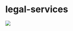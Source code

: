 # legal-services
![](https://user-images.githubusercontent.com/60675617/77834907-680e0a00-7159-11ea-969f-b6fa3637e7a3.png)
